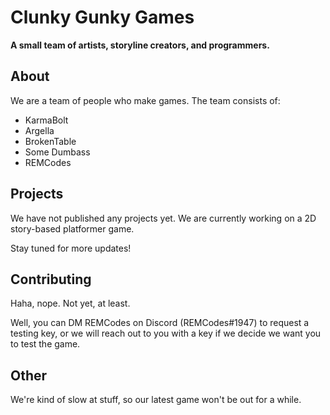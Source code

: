 # Clunky Gunky Games
**A small team of artists, storyline creators, and programmers.**

## About
We are a team of people who make games. The team consists of:
- KarmaBolt
- Argella
- BrokenTable
- Some Dumbass
- REMCodes

## Projects
We have not published any projects yet. We are currently working on a 2D story-based platformer game.

Stay tuned for more updates!

## Contributing
Haha, nope. Not yet, at least.

Well, you can DM REMCodes on Discord (REMCodes#1947) to request a testing key, or we will reach out to you with a key if we decide we want you
to test the game.

## Other
We're kind of slow at stuff, so our latest game won't be out for a while.
